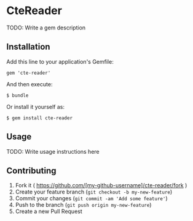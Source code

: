 # CteReader

TODO: Write a gem description

## Installation

Add this line to your application's Gemfile:

    gem 'cte-reader'

And then execute:

    $ bundle

Or install it yourself as:

    $ gem install cte-reader

## Usage

TODO: Write usage instructions here

## Contributing

1. Fork it ( https://github.com/[my-github-username]/cte-reader/fork )
2. Create your feature branch (`git checkout -b my-new-feature`)
3. Commit your changes (`git commit -am 'Add some feature'`)
4. Push to the branch (`git push origin my-new-feature`)
5. Create a new Pull Request
